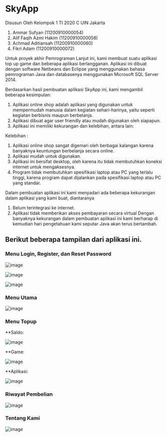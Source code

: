 # SkyApp #
Disusun Oleh Kelompok 1 TI 2020 C UIN Jakarta
1. Ammar Sufyan			        (11200910000054)
2. Alif Faqih Azmi Hakim		(11200910000058)
3. Achmad Aditiansah		    (11200910000060)
4. Fikri Adam			          (11200910000072)

Untuk proyek akhir Pemrograman Lanjut ini, kami membuat suatu aplikasi top up game dan beberapa aplikasi berlangganan. Aplikasi ini dibuat dengan software Netbeans dan Eclipse yang menggunakan bahasa pemrograman Java dan databasenya menggunakan Microsoft SQL Server 2014. 

Berdasarkan hasil pembuatan aplikasi SkyApp ini, kami mengambil beberapa kesimpulan:
1.	Aplikasi online shop adalah aplikasi yang digunakan untuk mempermudah manusia dalam kegiatan sehari-harinya, yaitu seperti kegiatan berbisnis maupun berbelanja.
2.	Aplikasi dibuat agar user friendly atau mudah digunakan oleh siapapun.
3.	Aplikasi ini memiliki kekurangan dan kelebihan, antara lain: 

Kelebihan :
1.	Aplikasi online shop sangat digemari oleh berbagai kalangan karena banyaknya keuntungan berbelanja secara online.
2.	Aplikasi mudah untuk digunakan.
3.	Aplikasi ini bersifat desktop, oleh karena itu tidak membutuhkan koneksi internet untuk mengaksesnya.
4.	Program tidak membutuhkan spesifikasi laptop atau PC yang terlalu tinggi, karena program dapat dijalankan pada spesifikasi laptop atau PC yang standar.  

Dalam pembuatan aplikasi ini kami menyadari ada beberapa kekurangan dalam aplikasi yang kami buat, diantaranya
1.	Belum terintegrasi ke internet.
2.	Aplikasi tidak memberikan akses pembayaran secara virtual
Dengan banyaknya kekurangan dalam pembuatan aplikasi ini kami berharap di kemudian hari pengetahuan kami seputar Java akan terus bertambah.

## Berikut beberapa tampilan dari aplikasi ini. ##

### Menu Login, Register, dan Reset Password

![image](https://user-images.githubusercontent.com/63483228/128990340-85c9c134-1dbb-4d1f-96a5-c4db6cffd3d1.png)

![image](https://user-images.githubusercontent.com/63483228/128990843-0bca03dd-4249-40ba-8335-0ee1a1996220.png)

![image](https://user-images.githubusercontent.com/63483228/128990861-947ff1d0-cc99-4107-85d7-023dc7f0e8d6.png)

### Menu Utama

![image](https://user-images.githubusercontent.com/63483228/128991133-b6faf05a-1a7e-49c1-9532-1f84b8ca4860.png)

### Menu Topup

**Saldo:

![image](https://user-images.githubusercontent.com/63483228/128991193-c73c9822-b097-415b-847f-f39ead3d98a9.png)

**Game:

![image](https://user-images.githubusercontent.com/63483228/128991253-ea42d7e8-55a1-4f5e-b1fe-7e0fde677b6e.png)

**Aplikasi:

![image](https://user-images.githubusercontent.com/63483228/128991531-6f4a014d-938e-4739-a9e1-c7a971ff00d3.png)

### Riwayat Pembelian

![image](https://user-images.githubusercontent.com/63483228/128991291-873fa1f1-2e3f-45cf-98b2-ffb4f442a7d6.png)

### Tentang Kami

![image](https://user-images.githubusercontent.com/63483228/128991337-e45fd18b-12a9-4cc2-8a54-19a4956de8d2.png)

